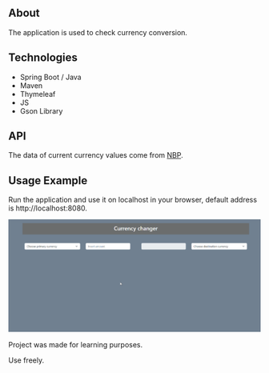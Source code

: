 ## About

The application is used to check currency conversion.

## Technologies

- Spring Boot / Java
- Maven
- Thymeleaf
- JS
- Gson Library

## API

The data of current currency values come from [NBP](http://api.nbp.pl/).

## Usage Example

Run the application and use it on localhost in your browser, default address is http://localhost:8080.

![ Alt text](CurrencyApp.gif)

Project was made for learning purposes.

Use freely.
